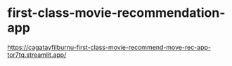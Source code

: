# first-class-movie-recommendation-app

https://cagatayfilburnu-first-class-movie-recommend-move-rec-app-tor7tq.streamlit.app/
